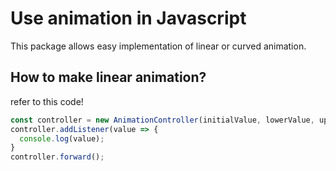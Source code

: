 # Use animation in Javascript
This package allows easy implementation of linear or curved animation.

## How to make linear animation?
refer to this code!
```js
const controller = new AnimationController(initialValue, lowerValue, upperValue, duration)
controller.addListener(value => {
  console.log(value);
}
controller.forward();
```

